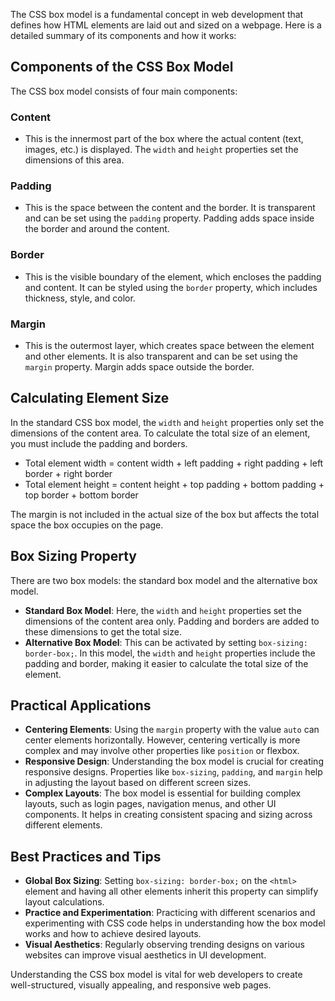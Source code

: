The CSS box model is a fundamental concept in web development that defines how HTML elements are laid out and sized on a webpage. Here is a detailed summary of its components and how it works:

## Components of the CSS Box Model

The CSS box model consists of four main components:

### Content
- This is the innermost part of the box where the actual content (text, images, etc.) is displayed. The `width` and `height` properties set the dimensions of this area.

### Padding
- This is the space between the content and the border. It is transparent and can be set using the `padding` property. Padding adds space inside the border and around the content.

### Border
- This is the visible boundary of the element, which encloses the padding and content. It can be styled using the `border` property, which includes thickness, style, and color.

### Margin
- This is the outermost layer, which creates space between the element and other elements. It is also transparent and can be set using the `margin` property. Margin adds space outside the border.

## Calculating Element Size

In the standard CSS box model, the `width` and `height` properties only set the dimensions of the content area. To calculate the total size of an element, you must include the padding and borders.

- Total element width = content width + left padding + right padding + left border + right border
- Total element height = content height + top padding + bottom padding + top border + bottom border

The margin is not included in the actual size of the box but affects the total space the box occupies on the page.

## Box Sizing Property

There are two box models: the standard box model and the alternative box model.

- **Standard Box Model**: Here, the `width` and `height` properties set the dimensions of the content area only. Padding and borders are added to these dimensions to get the total size.
- **Alternative Box Model**: This can be activated by setting `box-sizing: border-box;`. In this model, the `width` and `height` properties include the padding and border, making it easier to calculate the total size of the element.

## Practical Applications

- **Centering Elements**: Using the `margin` property with the value `auto` can center elements horizontally. However, centering vertically is more complex and may involve other properties like `position` or flexbox.
- **Responsive Design**: Understanding the box model is crucial for creating responsive designs. Properties like `box-sizing`, `padding`, and `margin` help in adjusting the layout based on different screen sizes.
- **Complex Layouts**: The box model is essential for building complex layouts, such as login pages, navigation menus, and other UI components. It helps in creating consistent spacing and sizing across different elements.

## Best Practices and Tips

- **Global Box Sizing**: Setting `box-sizing: border-box;` on the `<html>` element and having all other elements inherit this property can simplify layout calculations.
- **Practice and Experimentation**: Practicing with different scenarios and experimenting with CSS code helps in understanding how the box model works and how to achieve desired layouts.
- **Visual Aesthetics**: Regularly observing trending designs on various websites can improve visual aesthetics in UI development.

Understanding the CSS box model is vital for web developers to create well-structured, visually appealing, and responsive web pages.